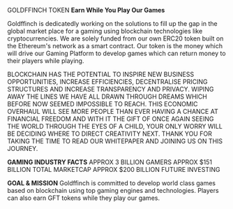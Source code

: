 GOLDFFINCH TOKEN
**Earn While You Play Our Games**


Goldffinch is dedicatedly working on the solutions to fill up the gap in the global market place for a gaming using blockchain technologies like cryptocurrencies.
We are solely funded from our own ERC20 token built on the Ethereum's network as a smart contract. Our token is the money which will drive our Gaming Platform to develop games which can return money to their players while playing.


BLOCKCHAIN HAS THE POTENTIAL TO INSPIRE NEW BUSINESS OPPORTUNITIES, INCREASE EFFICIENCIES, DECENTRALISE PRICING STRUCTURES AND INCREASE TRANSPARENCY AND PRIVACY. WIPING AWAY THE LINES WE HAVE ALL DRAWN THROUGH DREAMS WHICH BEFORE NOW SEEMED IMPOSSIBLE TO REACH. THIS ECONOMIC OVERHAUL WILL SEE MORE PEOPLE THAN EVER HAVING A CHANCE AT FINANCIAL FREEDOM AND WITH IT THE GIFT OF ONCE AGAIN SEEING THE WORLD THROUGH THE EYES OF A CHILD, YOUR ONLY WORRY WILL BE DECIDING WHERE TO DIRECT CREATIVITY NEXT. THANK YOU FOR TAKING THE TIME TO READ OUR WHITEPAPER AND JOINING US ON THIS JOURNEY.


**GAMING INDUSTRY FACTS**
APPROX 3 BILLION GAMERS
APPROX $151 BILLION TOTAL MARKETCAP
APPROX $200 BILLION FUTURE INVESTING


**GOAL & MISSION**
Goldffinch is committed to develop world class games based on blockchain using top gaming engines and technologies. Players can also earn GFT tokens while they play our games.
